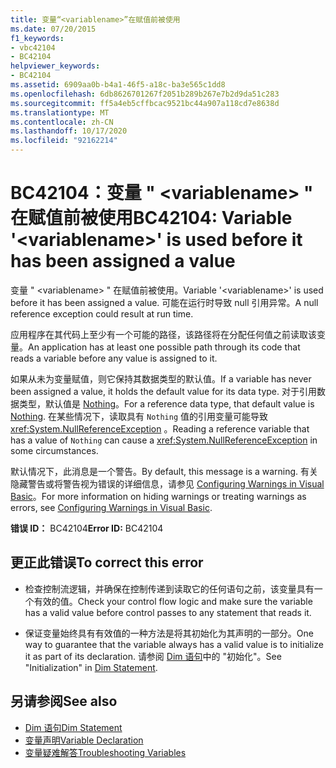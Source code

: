 ```yaml
---
title: 变量“<variablename>”在赋值前被使用
ms.date: 07/20/2015
f1_keywords:
- vbc42104
- BC42104
helpviewer_keywords:
- BC42104
ms.assetid: 6909aa0b-b4a1-46f5-a18c-ba3e565c1dd8
ms.openlocfilehash: 6db8626701267f2051b289b267e7b2d9da51c283
ms.sourcegitcommit: ff5a4eb5cffbcac9521bc44a907a118cd7e8638d
ms.translationtype: MT
ms.contentlocale: zh-CN
ms.lasthandoff: 10/17/2020
ms.locfileid: "92162214"
---
```

# <a name="bc42104-variable-variablename-is-used-before-it-has-been-assigned-a-value"></a><span data-ttu-id="32da1-102">BC42104：变量 " \<variablename> " 在赋值前被使用</span><span class="sxs-lookup"><span data-stu-id="32da1-102">BC42104: Variable '\<variablename>' is used before it has been assigned a value</span></span>

<span data-ttu-id="32da1-103">变量 " \<variablename> " 在赋值前被使用。</span><span class="sxs-lookup"><span data-stu-id="32da1-103">Variable '\<variablename>' is used before it has been assigned a value.</span></span> <span data-ttu-id="32da1-104">可能在运行时导致 null 引用异常。</span><span class="sxs-lookup"><span data-stu-id="32da1-104">A null reference exception could result at run time.</span></span>

 <span data-ttu-id="32da1-105">应用程序在其代码上至少有一个可能的路径，该路径将在分配任何值之前读取该变量。</span><span class="sxs-lookup"><span data-stu-id="32da1-105">An application has at least one possible path through its code that reads a variable before any value is assigned to it.</span></span>

 <span data-ttu-id="32da1-106">如果从未为变量赋值，则它保持其数据类型的默认值。</span><span class="sxs-lookup"><span data-stu-id="32da1-106">If a variable has never been assigned a value, it holds the default value for its data type.</span></span> <span data-ttu-id="32da1-107">对于引用数据类型，默认值是 [Nothing](../nothing.md)。</span><span class="sxs-lookup"><span data-stu-id="32da1-107">For a reference data type, that default value is [Nothing](../nothing.md).</span></span> <span data-ttu-id="32da1-108">在某些情况下，读取具有 `Nothing` 值的引用变量可能导致 <xref:System.NullReferenceException> 。</span><span class="sxs-lookup"><span data-stu-id="32da1-108">Reading a reference variable that has a value of `Nothing` can cause a <xref:System.NullReferenceException> in some circumstances.</span></span>

 <span data-ttu-id="32da1-109">默认情况下，此消息是一个警告。</span><span class="sxs-lookup"><span data-stu-id="32da1-109">By default, this message is a warning.</span></span> <span data-ttu-id="32da1-110">有关隐藏警告或将警告视为错误的详细信息，请参见 [Configuring Warnings in Visual Basic](/visualstudio/ide/configuring-warnings-in-visual-basic)。</span><span class="sxs-lookup"><span data-stu-id="32da1-110">For more information on hiding warnings or treating warnings as errors, see [Configuring Warnings in Visual Basic](/visualstudio/ide/configuring-warnings-in-visual-basic).</span></span>

 <span data-ttu-id="32da1-111">**错误 ID：** BC42104</span><span class="sxs-lookup"><span data-stu-id="32da1-111">**Error ID:** BC42104</span></span>

## <a name="to-correct-this-error"></a><span data-ttu-id="32da1-112">更正此错误</span><span class="sxs-lookup"><span data-stu-id="32da1-112">To correct this error</span></span>

- <span data-ttu-id="32da1-113">检查控制流逻辑，并确保在控制传递到读取它的任何语句之前，该变量具有一个有效的值。</span><span class="sxs-lookup"><span data-stu-id="32da1-113">Check your control flow logic and make sure the variable has a valid value before control passes to any statement that reads it.</span></span>

- <span data-ttu-id="32da1-114">保证变量始终具有有效值的一种方法是将其初始化为其声明的一部分。</span><span class="sxs-lookup"><span data-stu-id="32da1-114">One way to guarantee that the variable always has a valid value is to initialize it as part of its declaration.</span></span> <span data-ttu-id="32da1-115">请参阅 [Dim 语句](../statements/dim-statement.md)中的 "初始化"。</span><span class="sxs-lookup"><span data-stu-id="32da1-115">See "Initialization" in [Dim Statement](../statements/dim-statement.md).</span></span>

## <a name="see-also"></a><span data-ttu-id="32da1-116">另请参阅</span><span class="sxs-lookup"><span data-stu-id="32da1-116">See also</span></span>

- [<span data-ttu-id="32da1-117">Dim 语句</span><span class="sxs-lookup"><span data-stu-id="32da1-117">Dim Statement</span></span>](../statements/dim-statement.md)
- [<span data-ttu-id="32da1-118">变量声明</span><span class="sxs-lookup"><span data-stu-id="32da1-118">Variable Declaration</span></span>](../../programming-guide/language-features/variables/variable-declaration.md)
- [<span data-ttu-id="32da1-119">变量疑难解答</span><span class="sxs-lookup"><span data-stu-id="32da1-119">Troubleshooting Variables</span></span>](../../programming-guide/language-features/variables/troubleshooting-variables.md)
